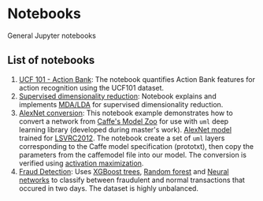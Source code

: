 # Notebooks
General Jupyter notebooks

## List of notebooks
  1. [UCF 101 - Action Bank](./ucf101_actionbank.ipynb): The notebook quantifies Action Bank features for action recognition using the UCF101 dataset.
  2. [Supervised dimensionality reduction](./supervised_dimentionality_reduction.ipynb): Notebook explains and implements [MDA/LDA](https://en.wikipedia.org/wiki/Linear_discriminant_analysis) for supervised dimensionality reduction.
  3. [AlexNet conversion](./alexnet_conversion.ipynb): This notebook example demonstrates how to convert a network from [Caffe's Model Zoo](https://github.com/BVLC/caffe/wiki/Model-Zoo) for use with `uml` deep learning library (developed during master's work). [AlexNet model](http://dl.caffe.berkeleyvision.org/bvlc_alexnet.caffemodel) trained for
[LSVRC2012](http://image-net.org/challenges/LSVRC/2012/index). The notebook create a set of `uml` layers corresponding to the Caffe model specification (prototxt), then copy the parameters from the caffemodel file into our model. The conversion is verified using [activation maximization](http://yosinski.com/media/papers/Yosinski__2015__ICML_DL__Understanding_Neural_Networks_Through_Deep_Visualization__.pdf).
  4. [Fraud Detection](./fraud_detection.ipynb): Uses [XGBoost trees](http://xgboost.readthedocs.io/en/latest/model.html), [Random forest](https://en.wikipedia.org/wiki/Random_forest) and [Neural networks](http://neuralnetworksanddeeplearning.com/) to classify between fraudulent and normal transactions that occured in two days. The dataset is highly unbalanced.
